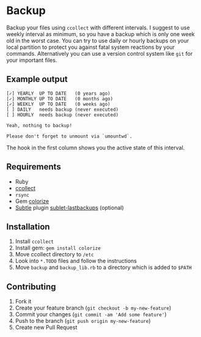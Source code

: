 # Backup

Backup your files using `ccollect` with different intervals. I suggest to use weekly interval as minimum, so you have a
backup which is only one week old in the worst case. You can try to use daily or hourly backups on your local partition
to protect you against fatal system reactions by your commands. Alternatively you can use a version control system like
`git` for your important files.

## Example output

```
[✓] YEARLY  UP TO DATE   (0 years ago)
[✓] MONTHLY UP TO DATE   (0 months ago)
[✓] WEEKLY  UP TO DATE   (0 weeks ago)
[ ] DAILY   needs backup (never executed)
[ ] HOURLY  needs backup (never executed)

Yeah, nothing to backup!

Please don't forget to unmount via `umountwd`.
```

The hook in the first column shows you the active state of this interval.

## Requirements

* Ruby
* [ccollect](http://www.nico.schottelius.org/software/ccollect/)
* `rsync`
* Gem [colorize](https://rubygems.org/gems/colorize)
* [Subtle](https://wiki.archlinux.org/index.php/Subtle) plugin [sublet-lastbackups](http://www.github.com/DSIW/sublet-lastbackups) (optional)

## Installation

1. Install `ccollect`
1. Install gem: `gem install colorize`
1. Move ccollect directory to `/etc`
1. Look into `*.TODO` files and follow the instructions
1. Move `backup` and `backup_lib.rb` to a directory which is added to `$PATH`

## Contributing

1. Fork it
2. Create your feature branch (`git checkout -b my-new-feature`)
3. Commit your changes (`git commit -am 'Add some feature'`)
4. Push to the branch (`git push origin my-new-feature`)
5. Create new Pull Request
